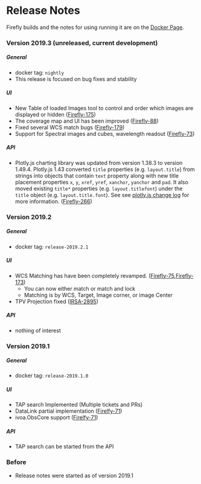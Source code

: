 # Release Notes 

Firefly builds and the notes for using running it are on the [Docker Page](https://hub.docker.com/r/ipac/firefly).

### Version 2019.3 (unreleased, current development)

##### _General_
- docker tag: `nightly`
- This release is focused on bug fixes and stability

##### _UI_
- New Table of loaded Images tool to control and order which images are displayed or hidden  ([Firefly-175](https://github.com/Caltech-IPAC/firefly/pull/873))
- The coverage map and UI has been improved ([Firefly-88](https://github.com/Caltech-IPAC/firefly/pull/835))
- Fixed several WCS match bugs ([Firefly-179](https://github.com/Caltech-IPAC/firefly/pull/846))
- Support for Spectral images and cubes, wavelength readout ([Firefly-73](https://github.com/Caltech-IPAC/firefly/pull/810))

##### _API_
- Plotly.js charting library was updated from version 1.38.3 to version 1.49.4. Plotly.js 1.43 converted `title` properties (e.g. `layout.title`) from strings into objects that contain `text` property along with new title placement properties `x`, `y`, `xref`, `yref`, `xanchor`, `yanchor` and `pad`. It also moved existing `title*` properties (e.g. `layout.titlefont`) under the `title` object (e.g. `layout.title.font`). See see [plotly.js change log](https://github.com/plotly/plotly.js/blob/master/CHANGELOG.md#1494----2019-08-22) for more information. ([Firefly-266](https://github.com/Caltech-IPAC/firefly/pull/883))


### Version 2019.2
##### _General_
- docker tag: `release-2019.2.1`

##### _UI_
- WCS Matching has have been completely revamped.  ([Firefly-75](https://github.com/Caltech-IPAC/firefly/pull/825),[Firefly-173](https://github.com/Caltech-IPAC/firefly/pull/857))
    - You can now either match or match and lock
    - Matching is by WCS, Target, Image corner, or image Center
-  TPV Projection fixed ([IRSA-2895](https://github.com/Caltech-IPAC/firefly/pull/819))

##### _API_
- nothing of interest

### Version 2019.1
##### _General_
 - docker tag: `release-2019.1.0`

##### _UI_
- TAP search Implemented (Multiple tickets and PRs)
- DataLink partial implementation ([Firelfy-71](https://github.com/Caltech-IPAC/firefly/pull/797))
- ivoa.ObsCore support ([Firelfy-71](https://github.com/Caltech-IPAC/firefly/pull/797))

##### _API_
- TAP search can be started from the API


### Before 

- Release notes were started as of version 2019.1

